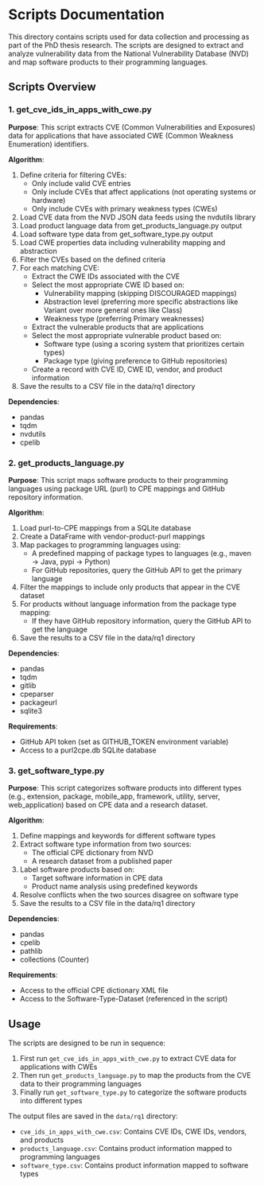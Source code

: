 # Scripts Documentation

This directory contains scripts used for data collection and processing as part of the PhD thesis research. The scripts are designed to extract and analyze vulnerability data from the National Vulnerability Database (NVD) and map software products to their programming languages.

## Scripts Overview

### 1. get_cve_ids_in_apps_with_cwe.py

**Purpose**: This script extracts CVE (Common Vulnerabilities and Exposures) data for applications that have associated CWE (Common Weakness Enumeration) identifiers.

**Algorithm**:
1. Define criteria for filtering CVEs:
   - Only include valid CVE entries
   - Only include CVEs that affect applications (not operating systems or hardware)
   - Only include CVEs with primary weakness types (CWEs)
2. Load CVE data from the NVD JSON data feeds using the nvdutils library
3. Load product language data from get_products_language.py output
4. Load software type data from get_software_type.py output
5. Load CWE properties data including vulnerability mapping and abstraction
6. Filter the CVEs based on the defined criteria
7. For each matching CVE:
   - Extract the CWE IDs associated with the CVE
   - Select the most appropriate CWE ID based on:
     - Vulnerability mapping (skipping DISCOURAGED mappings)
     - Abstraction level (preferring more specific abstractions like Variant over more general ones like Class)
     - Weakness type (preferring Primary weaknesses)
   - Extract the vulnerable products that are applications
   - Select the most appropriate vulnerable product based on:
     - Software type (using a scoring system that prioritizes certain types)
     - Package type (giving preference to GitHub repositories)
   - Create a record with CVE ID, CWE ID, vendor, and product information
8. Save the results to a CSV file in the data/rq1 directory

**Dependencies**:
- pandas
- tqdm
- nvdutils
- cpelib

### 2. get_products_language.py

**Purpose**: This script maps software products to their programming languages using package URL (purl) to CPE mappings and GitHub repository information.

**Algorithm**:
1. Load purl-to-CPE mappings from a SQLite database
2. Create a DataFrame with vendor-product-purl mappings
3. Map packages to programming languages using:
   - A predefined mapping of package types to languages (e.g., maven → Java, pypi → Python)
   - For GitHub repositories, query the GitHub API to get the primary language
4. Filter the mappings to include only products that appear in the CVE dataset
5. For products without language information from the package type mapping:
   - If they have GitHub repository information, query the GitHub API to get the language
6. Save the results to a CSV file in the data/rq1 directory

**Dependencies**:
- pandas
- tqdm
- gitlib
- cpeparser
- packageurl
- sqlite3

**Requirements**:
- GitHub API token (set as GITHUB_TOKEN environment variable)
- Access to a purl2cpe.db SQLite database

### 3. get_software_type.py

**Purpose**: This script categorizes software products into different types (e.g., extension, package, mobile_app, framework, utility, server, web_application) based on CPE data and a research dataset.

**Algorithm**:
1. Define mappings and keywords for different software types
2. Extract software type information from two sources:
   - The official CPE dictionary from NVD
   - A research dataset from a published paper
3. Label software products based on:
   - Target software information in CPE data
   - Product name analysis using predefined keywords
4. Resolve conflicts when the two sources disagree on software type
5. Save the results to a CSV file in the data/rq1 directory

**Dependencies**:
- pandas
- cpelib
- pathlib
- collections (Counter)

**Requirements**:
- Access to the official CPE dictionary XML file
- Access to the Software-Type-Dataset (referenced in the script)

## Usage

The scripts are designed to be run in sequence:

1. First run `get_cve_ids_in_apps_with_cwe.py` to extract CVE data for applications with CWEs
2. Then run `get_products_language.py` to map the products from the CVE data to their programming languages
3. Finally run `get_software_type.py` to categorize the software products into different types

The output files are saved in the `data/rq1` directory:
- `cve_ids_in_apps_with_cwe.csv`: Contains CVE IDs, CWE IDs, vendors, and products
- `products_language.csv`: Contains product information mapped to programming languages
- `software_type.csv`: Contains product information mapped to software types
